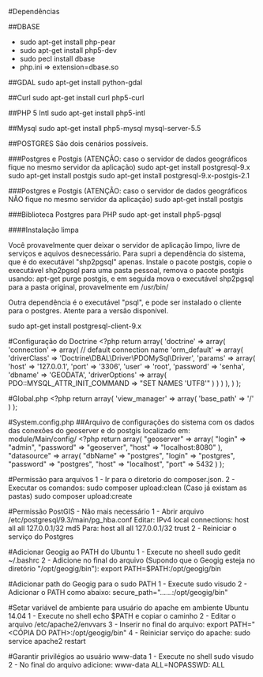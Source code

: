 #Dependências

##DBASE
* sudo apt-get install php-pear
* sudo apt-get install php5-dev
* sudo pecl install dbase
* php.ini => extension=dbase.so

##GDAL
sudo apt-get install python-gdal

##Curl
sudo apt-get install curl php5-curl

##PHP 5 Intl
 sudo apt-get install php5-intl

##Mysql
sudo apt-get install php5-mysql mysql-server-5.5

##POSTGRES
São dois cenários possíveis.

###Postgres e Postgis (ATENÇÃO: caso o servidor de dados geográficos fique no mesmo servidor da aplicação)
sudo apt-get install postgresql-9.x
sudo apt-get install postgis
sudo apt-get install postgresql-9.x-postgis-2.1

###Postgres e Postgis (ATENÇÃO: caso o servidor de dados geográficos NÃO fique no mesmo servidor da aplicação)
sudo apt-get install postgis

###Biblioteca Postgres para PHP
sudo apt-get install php5-pgsql

####Instalação limpa

Você provavelmente quer deixar o servidor de aplicação limpo, livre de serviços e aquivos desnecessário.
Para supri a dependência do sistema, que é do executável "shp2pgsql" apenas. Instale o pacote postgis, copie o executável
shp2pgsql para uma pasta pessoal, remova o pacote postgis usando: apt-get purge postgis, e em seguida mova o executável shp2pgsql
para a pasta original, provavelmente em /usr/bin/

Outra dependência é o executável "psql", e pode ser instalado o cliente para o postgres. Atente para a versão disponível.

sudo apt-get install postgresql-client-9.x

#Configuração do Doctrine
	<?php
	return array(
		'doctrine' => array(
				'connection' => array(
						// default connection name
						'orm_default' => array(
								'driverClass' => 'Doctrine\DBAL\Driver\PDOMySql\Driver',
								'params' => array(
										'host'     => '127.0.0.1',
										'port'     => '3306',
										'user'     => 'root',
										'password' => 'senha',
										'dbname'   => 'GEODATA',
										'driverOptions' => array(
												PDO::MYSQL_ATTR_INIT_COMMAND => "SET NAMES 'UTF8'"
										)
								)
						)
				),
		)
	);

#Global.php
	<?php
	return array(
		'view_manager' => array(
				'base_path' => '/'
		)
	);
	
#System.config.php
##Arquivo de configurações do sistema com os dados das conexões do geoserver e do postgis localizado em: module/Main/config/
	<?php
	return array(
		"geoserver" => array(
			"login" => "admin",
			"password" => "geoserver",
			"host" => "localhost:8080"
		),
		"datasource" => array(
			"dbName" => "postgres",
			"login" => "postgres",
			"password" => "postgres",
			"host" => "localhost",
			"port" => 5432
		)
	);
	
#Permissão para arquivos
1 - Ir para o diretorio do composer.json. 
2 - Executar os comandos: 
	sudo composer upload:clean (Caso já existam as pastas)
	sudo composer upload:create

#Permissão PostGIS - Não mais necessário
1 - Abrir arquivo /etc/postgresql/9.3/main/pg_hba.conf
	Editar:
		IPv4 local connections:
		host    all             all             127.0.0.1/32            md5
	Para:
		host    all             all             127.0.0.1/32            trust
2 - Reiniciar o serviço do Postgres

#Adicionar Geogig ao PATH do Ubuntu
1 - Execute no sheell sudo gedit ~/.bashrc
2 - Adicione no final do arquivo (Supondo que o Geogig esteja no diretório "/opt/geogig/bin"):
export PATH=$PATH:/opt/geogig/bin

#Adicionar path do Geogig para o sudo PATH
1 - Execute sudo visudo
2 - Adicionar o PATH como abaixo:
secure_path="......:/opt/geogig/bin"

#Setar variável de ambiente para usuário do apache em ambiente Ubuntu 14.04
1 - Execute no shell echo $PATH e copiar o caminho
2 - Editar o arquivo /etc/apache2/envvars
3 - Inserir no final do arquivo: 
export PATH="<CÓPIA DO PATH>:/opt/geogig/bin"
4 - Reiniciar serviço do apache:
sudo service apache2 restart

#Garantir privilégios ao usuário www-data
1 - Execute no shell sudo visudo
2 - No final do arquivo adicione:
www-data ALL=NOPASSWD: ALL


